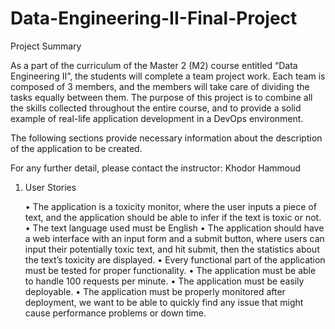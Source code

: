 # Data-Engineering-II-Final-Project


Project Summary

As a part of the curriculum of the Master 2 (M2) course entitled “Data Engineering II”, the students
will complete a team project work. Each team is composed of 3 members, and the members will take
care of dividing the tasks equally between them. The purpose of this project is to combine all the
skills collected throughout the entire course, and to provide a solid example of real-life application
development in a DevOps environment.

The following sections provide necessary information about the description of the application to be
created.

For any further detail, please contact the instructor: Khodor Hammoud

1. User Stories

    • The application is a toxicity monitor, where the user inputs a piece of text, and the application should be able to infer if the text is toxic or not.
    • The text language used must be English
    • The application should have a web interface with an input form and a submit button, where users can input their potentially toxic text, and hit submit, then the statistics about the text’s toxicity are displayed.
    • Every functional part of the application must be tested for proper functionality.
    • The application must be able to handle 100 requests per minute.
    • The application must be easily deployable.
    • The application must be properly monitored after deployment, we want to be able to quickly find any issue that might cause performance problems or down time.
